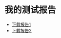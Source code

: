 <!DOCTYPE html>
<html>
<head>
    <title>我的报告</title>
</head>
<body>
    <h1>我的测试报告</h1>
    <ul>
        <li><a href="report1.pdf">下载报告1</a></li>
        <li><a href="report2.docx">下载报告2</a></li>
    </ul>
</body>
</html>
